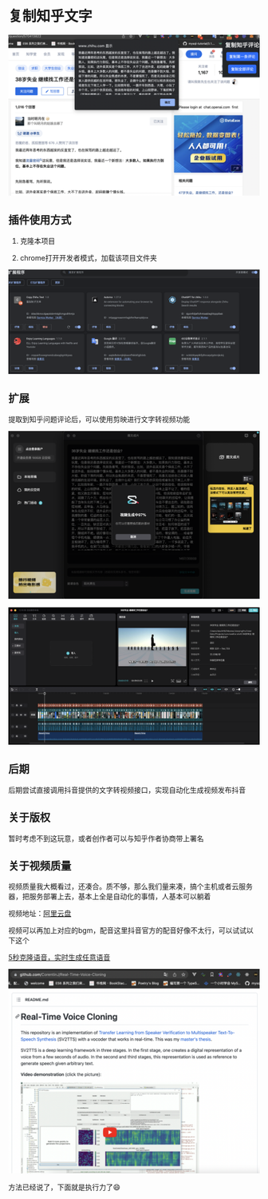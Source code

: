 # 复制知乎文字

![](images/2023-02-09-12-08-26.png)

## 插件使用方式

1. 克隆本项目

2. chrome打开开发者模式，加载该项目文件夹

![](images/2023-02-09-12-10-15.png)

## 扩展

提取到知乎问题评论后，可以使用剪映进行文字转视频功能

![](images/2023-02-09-12-15-28.png)

![](images/2023-02-09-12-17-06.png)

## 后期

后期尝试直接调用抖音提供的文字转视频接口，实现自动化生成视频发布抖音

## 关于版权

暂时考虑不到这玩意，或者创作者可以与知乎作者协商带上署名

## 关于视频质量

视频质量我大概看过，还凑合。质不够，那么我们量来凑，搞个主机或者云服务器，把服务部署上去，基本上全是自动化的事情，人基本可以躺着

视频地址：[阿里云盘](https://www.aliyundrive.com/s/i6KysKbpiu7)

视频可以再加上对应的bgm，配音这里抖音官方的配音好像不太行，可以试试以下这个

[5秒克隆语音，实时生成任意语音](https://github.com/CorentinJ/Real-Time-Voice-Cloning)

![](images/2023-02-09-12-31-24.png)

方法已经说了，下面就是执行力了😄